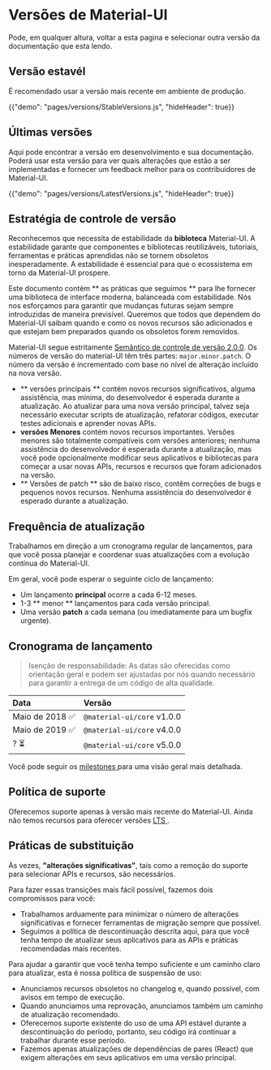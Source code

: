 # Versões de Material-UI

<p class="description">Pode, em qualquer altura, voltar a esta pagina e selecionar outra versāo da documentaçāo que esta lendo.</p>

## Versão estavél

É recomendado usar a versāo mais recente em ambiente de produção.

{{"demo": "pages/versions/StableVersions.js", "hideHeader": true}}

## Últimas versões

Aqui pode encontrar a versão em desenvolvimento e sua documentação. Poderá usar esta versão para ver quais alterações que estão a ser implementadas e fornecer um feedback melhor para os contribuidores de Material-UI.

{{"demo": "pages/versions/LatestVersions.js", "hideHeader": true}}

## Estratégia de controle de versão

Reconhecemos que necessita de estabilidade da **bibloteca** Material-UI. A estabilidade garante que componentes e bibliotecas reutilizáveis, tutoriais, ferramentas e práticas aprendidas não se tornem obsoletos inesperadamente. A estabilidade é essencial para que o ecossistema em torno da Material-UI prospere.

Este documento contém ** as práticas que seguimos ** para lhe fornecer uma biblioteca de interface moderna, balanceada com estabilidade. Nós nos esforçamos para garantir que mudanças futuras sejam sempre introduzidas de maneira previsível. Queremos que todos que dependem do Material-UI saibam quando e como os novos recursos são adicionados e que estejam bem preparados quando os obsoletos forem removidos.

Material-UI segue estritamente [Semântico de controle de versão 2.0.0](https://semver.org/). Os números de versão do material-UI têm três partes: ` major.minor.patch `. O número da versão é incrementado com base no nível de alteração incluído na nova versão.

- ** versões principais ** contém novos recursos significativos, alguma assistência, mas mínima, do desenvolvedor é esperada durante a atualização. Ao atualizar para uma nova versão principal, talvez seja necessário executar scripts de atualização, refatorar códigos, executar testes adicionais e aprender novas APIs.
- **versões Menores** contém novos recursos importantes. Versões menores são totalmente compatíveis com versões anteriores; nenhuma assistência do desenvolvedor é esperada durante a atualização, mas você pode opcionalmente modificar seus aplicativos e bibliotecas para começar a usar novas APIs, recursos e recursos que foram adicionados na versão.
- ** Versões de patch ** são de baixo risco, contêm correções de bugs e pequenos novos recursos. Nenhuma assistência do desenvolvedor é esperado durante a atualização.

## Frequência de atualização

Trabalhamos em direção a um cronograma regular de lançamentos, para que você possa planejar e coordenar suas atualizações com a evolução contínua do Material-UI.

Em geral, você pode esperar o seguinte ciclo de lançamento:

- Um lançamento **principal** ocorre a cada 6-12 meses.
- 1-3 ** menor ** lançamentos para cada versão principal.
- Uma versão **patch** a cada semana (ou imediatamente para um bugfix urgente).

## Cronograma de lançamento

> Isenção de responsabilidade: As datas são oferecidas como orientação geral e podem ser ajustadas por nós quando necessário para garantir a entrega de um código de alta qualidade.

| Data           | Versão                     |
|:-------------- |:-------------------------- |
| Maio de 2018 ✅ | `@material-ui/core` v1.0.0 |
| Maio de 2019 ✅ | `@material-ui/core` v4.0.0 |
| ? ⏳            | `@material-ui/core` v5.0.0 |

Você pode seguir os [ milestones ](https://github.com/mui-org/material-ui/milestones) para uma visão geral mais detalhada.

## Política de suporte

Oferecemos suporte apenas à versão mais recente do Material-UI. Ainda não temos recursos para oferecer versões [ LTS ](https://en.wikipedia.org/wiki/Long-term_support).

## Práticas de substituição

Às vezes, **"alterações significativas"**, tais como a remoção do suporte para selecionar APIs e recursos, são necessários.

Para fazer essas transições mais fácil possível, fazemos dois compromissos para você:

- Trabalhamos arduamente para minimizar o número de alterações significativas e fornecer ferramentas de migração sempre que possível.
- Seguimos a política de descontinuação descrita aqui, para que você tenha tempo de atualizar seus aplicativos para as APIs e práticas recomendadas mais recentes.

Para ajudar a garantir que você tenha tempo suficiente e um caminho claro para atualizar, esta é nossa política de suspensão de uso:

- Anunciamos recursos obsoletos no changelog e, quando possível, com avisos em tempo de execução.
- Quando anunciamos uma reprovação, anunciamos também um caminho de atualização recomendado.
- Oferecemos suporte existente do uso de uma API estável durante a descontinuação do período, portanto, seu código irá continuar a trabalhar durante esse período.
- Fazemos apenas atualizações de dependências de pares (React) que exigem alterações em seus aplicativos em uma versão principal.